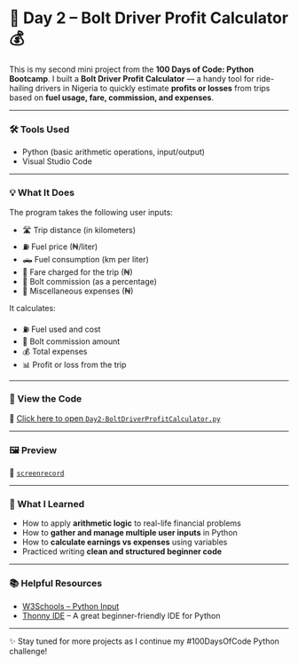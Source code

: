 # 🚗 Day 2 – Bolt Driver Profit Calculator 💰

This is my second mini project from the **100 Days of Code: Python Bootcamp**. I built a **Bolt Driver Profit Calculator** — a handy tool for ride-hailing drivers in Nigeria to quickly estimate **profits or losses** from trips based on **fuel usage, fare, commission, and expenses**.

---

### 🛠️ Tools Used
- Python (basic arithmetic operations, input/output)
- Visual Studio Code

---

### 💡 What It Does
The program takes the following user inputs:

- 🛣️ Trip distance (in kilometers)  
- ⛽ Fuel price (₦/liter)  
- 🛻 Fuel consumption (km per liter)  
- 🚖 Fare charged for the trip (₦)  
- 💼 Bolt commission (as a percentage)  
- 🧾 Miscellaneous expenses (₦)

It calculates:

- ⛽ Fuel used and cost  
- 💸 Bolt commission amount  
- 💰 Total expenses  
- 📊 Profit or loss from the trip

---

### 🔗 View the Code  
📂 [Click here to open `Day2-BoltDriverProfitCalculator.py`](https://github.com/dimma-analytics/100-Days-Of-Code/blob/main/Day2-BoltDriverProfitCalculator/Day2-BoltDriverProfitCalculation.py)

---

### 🖼️ Preview  
📸 [`screenrecord`](https://github.com/dimma-analytics/100-Days-Of-Code/blob/main/Day2-BoltDriverProfitCalculator/%E2%97%8F%20Day2-BoltDriverProfitCalculation.py%20-%20Visual%20Studio%20Code%202025-07-18%2015-30-31.mp4)  


---

### 📘 What I Learned

- How to apply **arithmetic logic** to real-life financial problems  
- How to **gather and manage multiple user inputs** in Python  
- How to **calculate earnings vs expenses** using variables  
- Practiced writing **clean and structured beginner code**

---

### 📚 Helpful Resources
- [W3Schools – Python Input](https://www.w3schools.com/python/python_user_input.asp)  
- [Thonny IDE](https://thonny.org/) – A great beginner-friendly IDE for Python

---

✨ Stay tuned for more projects as I continue my #100DaysOfCode Python challenge!


